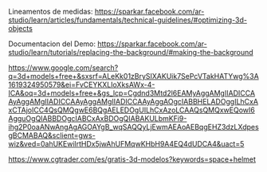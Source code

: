 

Lineamentos de medidas: 
https://sparkar.facebook.com/ar-studio/learn/articles/fundamentals/technical-guidelines/#optimizing-3d-objects

Documentacion del Demo:
https://sparkar.facebook.com/ar-studio/learn/tutorials/replacing-the-background/#making-the-background

https://www.google.com/search?q=3d+models+free+&sxsrf=ALeKk01zBrySIXAKUik7SePcVTakHATYwg%3A1619324950579&ei=FvCEYKXLIoXksAWx-4-ICA&oq=3d+models+free+&gs_lcp=Cgdnd3Mtd2l6EAMyAggAMgIIADICCAAyAggAMgIIADICCAAyAggAMgIIADICCAAyAggAOgcIABBHELADOggILhCxAxCTAjoICC4QsQMQgwE6BQgAELEDOgUILhCxAzoLCAAQsQMQxwEQowI6AgguOgQIABBDOgcIABCxAxBDOgQIABAKULbmKFi9-ihg2P0oaANwAngAgAGOAYgB_wqSAQQyLjEwmAEAoAEBqgEHZ3dzLXdpesgBCMABAQ&sclient=gws-wiz&ved=0ahUKEwilrtHDx5jwAhUFMqwKHbH9A4EQ4dUDCA4&uact=5

https://www.cgtrader.com/es/gratis-3d-modelos?keywords=space+helmet

